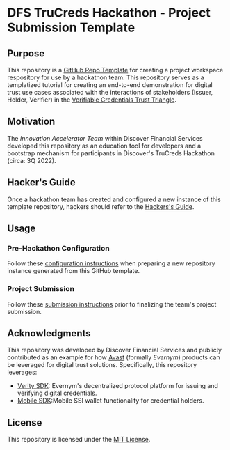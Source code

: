 # DFS TruCreds Hackathon -  Project Submission Template

## Purpose
This repository is a [GitHub Repo Template][1] for creating a project workspace respository for use by a hackathon team. This repository serves as a templatized tutorial for creating an end-to-end demonstration for digital trust use cases associated with the interactions of stakeholders (Issuer, Holder, Verifier) in the [Verifiable Credentials Trust Triangle][2].

## Motivation 
The *Innovation Accelerator Team* within Discover Financial Services developed this repository as an education tool for developers and a bootstrap mechanism for participants in Discover's TruCreds Hackathon (circa: 3Q 2022).

## Hacker's Guide
Once a hackathon team has created and configured a new instance of this template repository, hackers should refer to the [Hackers's Guide](./HELP.md).

## Usage

### Pre-Hackathon Configuration
Follow these [configuration instructions](./submission-guides/configuration-instructions.md) when preparing a new repository instance generated from this GitHub template.

### Project Submission
Follow these [submission instructions](./submission-guides/submission-instructions.md) prior to finalizing the team's project submission.  

## Acknowledgments 
This repository was developed by Discover Financial Services and publicly contributed as an example for how [Avast](https://avast.com) (formally *Evernym*) products can be leveraged for digital trust solutions. Specifically, this repository leverages:

* [Verity SDK](https://gitlab.com/evernym/verity/verity-sdk): Evernym's decentralized protocol platform for issuing and verifying digital credentials.
* [Mobile SDK](https://gitlab.com/evernym/mobile):Mobile SSI wallet functionality for credential holders.

## License
This repository is licensed under the [MIT License](./LICENSE).










[1]: https://docs.github.com/en/free-pro-team@latest/github/creating-cloning-and-archiving-repositories/creating-a-template-repository
[2]: https://trustoverip.github.io/WP0010-toip-foundation-whitepaper/trust/vcred_trust_triangle/


[7]: https://docs.github.com/en/free-pro-team@latest/github/creating-cloning-and-archiving-repositories/creating-a-repository-from-a-template
[8]: https://docs.github.com/en/free-pro-team@latest/github/creating-cloning-and-archiving-repositories/cloning-a-repository








